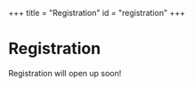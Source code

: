 +++
title = "Registration"
id = "registration"
+++

# Registration

Registration will open up soon!
